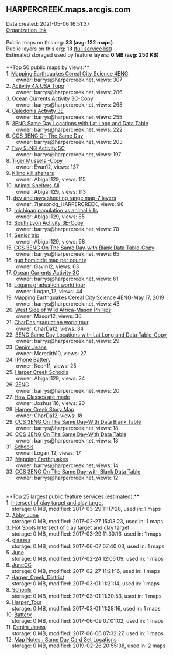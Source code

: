 <h2>HARPERCREEK.maps.arcgis.com</h2> Data created: 2021-05-06 16:51:37 <br /><a target='new' href='https://HARPERCREEK.maps.arcgis.com'>Organization link</a><br /><br />Public maps on this org: <b>33 (avg: 122 maps)</b><br />Public layers on this org: <b>13 </b>(<a target='new' href='https://services.arcgis.com/0SNs4WhSGYd2LWIc/ArcGIS/rest/services'>full service list</a>)<br />Estimated storaged used by feature layers: <b>0 MB (avg: 250 KB)</b><br /><br />**Top 50 public maps by views:**<br />  1. <a target='new' href='https://www.arcgis.com/home/item.html?id=c734f31b8b6d4d6ea3909c12b3b7d051'>Mapping Earthquakes Cereal City Science 4ENG</a> <br />  &nbsp;&nbsp;&nbsp;&nbsp; &nbsp;&nbsp;owner: barrys@harpercreek.net, views: 307<br />  2. <a target='new' href='https://www.arcgis.com/home/item.html?id=0c9f0c075a034610933f910e0d201e78'>Activity 4A USA Topo</a> <br />  &nbsp;&nbsp;&nbsp;&nbsp; &nbsp;&nbsp;owner: barrys@harpercreek.net, views: 286<br />  3. <a target='new' href='https://www.arcgis.com/home/item.html?id=10a469aa28fa4b59a39f354da154ad5d'>Ocean Currents Activity 3C-Copy</a> <br />  &nbsp;&nbsp;&nbsp;&nbsp; &nbsp;&nbsp;owner: barrys@harpercreek.net, views: 268<br />  4. <a target='new' href='https://www.arcgis.com/home/item.html?id=f12448a0182540ac88197f87cdf5784f'>Caledonia Activity 3E</a> <br />  &nbsp;&nbsp;&nbsp;&nbsp; &nbsp;&nbsp;owner: barrys@harpercreek.net, views: 255<br />  5. <a target='new' href='https://www.arcgis.com/home/item.html?id=c8d6005f388f4b07b8d2725d85efc70b'>3ENG Same Day Locations with Lat Long and Data Table</a> <br />  &nbsp;&nbsp;&nbsp;&nbsp; &nbsp;&nbsp;owner: barrys@harpercreek.net, views: 222<br />  6. <a target='new' href='https://www.arcgis.com/home/item.html?id=869295d397e348959e16d3ea2d4a060f'>CCS 3ENG  On The Same Day</a> <br />  &nbsp;&nbsp;&nbsp;&nbsp; &nbsp;&nbsp;owner: barrys@harpercreek.net, views: 203<br />  7. <a target='new' href='https://www.arcgis.com/home/item.html?id=59dc3ce7d6a0478f95f7a3996daced69'>Troy 5LNG Activity 5C</a> <br />  &nbsp;&nbsp;&nbsp;&nbsp; &nbsp;&nbsp;owner: barrys@harpercreek.net, views: 197<br />  8. <a target='new' href='https://www.arcgis.com/home/item.html?id=588f9e4b7d0c4ae593230f6e46a9bbac'>Tiger Mussels  -Copy</a> <br />  &nbsp;&nbsp;&nbsp;&nbsp; &nbsp;&nbsp;owner: Evan12, views: 137<br />  9. <a target='new' href='https://www.arcgis.com/home/item.html?id=66ea1ee97aef42a8ac13519563d9790a'>Killno kill shelters</a> <br />  &nbsp;&nbsp;&nbsp;&nbsp; &nbsp;&nbsp;owner: Abigail129, views: 115<br />  10. <a target='new' href='https://www.arcgis.com/home/item.html?id=34e7df29d7af4a0b92c523842c64442c'>Animal Shelters All</a> <br />  &nbsp;&nbsp;&nbsp;&nbsp; &nbsp;&nbsp;owner: Abigail129, views: 113<br />  11. <a target='new' href='https://www.arcgis.com/home/item.html?id=fc4d5c5b79b548b9938353ad5c7b2c59'>dev and gavs shooting range map-7 layers</a> <br />  &nbsp;&nbsp;&nbsp;&nbsp; &nbsp;&nbsp;owner: 7larsondg_HARPERCREEK, views: 96<br />  12. <a target='new' href='https://www.arcgis.com/home/item.html?id=c6046cbdfa2d45a2b2e8c2602b94cb91'>michigan population vs animal kills</a> <br />  &nbsp;&nbsp;&nbsp;&nbsp; &nbsp;&nbsp;owner: Abigail129, views: 85<br />  13. <a target='new' href='https://www.arcgis.com/home/item.html?id=d04f6be939e84bb2a1a222bdd082e453'>South Lyon Activity 3E-Copy</a> <br />  &nbsp;&nbsp;&nbsp;&nbsp; &nbsp;&nbsp;owner: barrys@harpercreek.net, views: 70<br />  14. <a target='new' href='https://www.arcgis.com/home/item.html?id=c75780cae0164f4cbea125f95300b440'>Senior trip</a> <br />  &nbsp;&nbsp;&nbsp;&nbsp; &nbsp;&nbsp;owner: Abigail129, views: 68<br />  15. <a target='new' href='https://www.arcgis.com/home/item.html?id=f441eae9fd44428c88a40db7005ec223'>CCS 3ENG  On The Same Day-with Blank Data Table-Copy</a> <br />  &nbsp;&nbsp;&nbsp;&nbsp; &nbsp;&nbsp;owner: barrys@harpercreek.net, views: 65<br />  16. <a target='new' href='https://www.arcgis.com/home/item.html?id=23edc10654d54ac2a23846896c5f327c'>gun homicide map per county</a> <br />  &nbsp;&nbsp;&nbsp;&nbsp; &nbsp;&nbsp;owner: Gavin12, views: 63<br />  17. <a target='new' href='https://www.arcgis.com/home/item.html?id=39f08329e82548f3850cd92e3bebb0c4'>Ocean Currents Activity 3C</a> <br />  &nbsp;&nbsp;&nbsp;&nbsp; &nbsp;&nbsp;owner: barrys@harpercreek.net, views: 61<br />  18. <a target='new' href='https://www.arcgis.com/home/item.html?id=dcb260b7539944379e812e547127cfd2'>Logans graduation world tour </a> <br />  &nbsp;&nbsp;&nbsp;&nbsp; &nbsp;&nbsp;owner: Logan_12, views: 44<br />  19. <a target='new' href='https://www.arcgis.com/home/item.html?id=13b63395afe64daea5ced3e10695a867'>Mapping Earthquakes Cereal City Science 4ENG-May 17, 2019</a> <br />  &nbsp;&nbsp;&nbsp;&nbsp; &nbsp;&nbsp;owner: barrys@harpercreek.net, views: 43<br />  20. <a target='new' href='https://www.arcgis.com/home/item.html?id=a0a0a8591e9b4d17a5232a08e4b43ca1'>West Side of Wild Africa-Mason Phillips </a> <br />  &nbsp;&nbsp;&nbsp;&nbsp; &nbsp;&nbsp;owner: Mason12, views: 36<br />  21. <a target='new' href='https://www.arcgis.com/home/item.html?id=a4739bbbba31434197b7c47729e01970'>CharDas graduation world tour</a> <br />  &nbsp;&nbsp;&nbsp;&nbsp; &nbsp;&nbsp;owner: CharDa12, views: 34<br />  22. <a target='new' href='https://www.arcgis.com/home/item.html?id=59d25f46925c4553bbd846d75f9b6246'>3ENG Same Day Locations with Lat Long and Data Table-Copy</a> <br />  &nbsp;&nbsp;&nbsp;&nbsp; &nbsp;&nbsp;owner: barrys@harpercreek.net, views: 29<br />  23. <a target='new' href='https://www.arcgis.com/home/item.html?id=4806f99de6784c40a44b871f758fd209'>Denim Jeans</a> <br />  &nbsp;&nbsp;&nbsp;&nbsp; &nbsp;&nbsp;owner: Meredith10, views: 27<br />  24. <a target='new' href='https://www.arcgis.com/home/item.html?id=e9979d8019074814a77290208c946a84'>IPhone Battery</a> <br />  &nbsp;&nbsp;&nbsp;&nbsp; &nbsp;&nbsp;owner: Keon11, views: 25<br />  25. <a target='new' href='https://www.arcgis.com/home/item.html?id=cd8c9ca6f9c54671baf8b219c66bbcd7'>Harper Creek Schools</a> <br />  &nbsp;&nbsp;&nbsp;&nbsp; &nbsp;&nbsp;owner: Abigail129, views: 24<br />  26. <a target='new' href='https://www.arcgis.com/home/item.html?id=d19fb6c712c34cad9aab6f4e26c491c4'>2ENG</a> <br />  &nbsp;&nbsp;&nbsp;&nbsp; &nbsp;&nbsp;owner: barrys@harpercreek.net, views: 20<br />  27. <a target='new' href='https://www.arcgis.com/home/item.html?id=ded3afbfa21e48a596ebdb771fbeb27d'>How Glasses are made</a> <br />  &nbsp;&nbsp;&nbsp;&nbsp; &nbsp;&nbsp;owner: Joshua116, views: 20<br />  28. <a target='new' href='https://www.arcgis.com/home/item.html?id=7a52c695a4f344d48ddf89af003c4e53'>Harper Creek Story Map</a> <br />  &nbsp;&nbsp;&nbsp;&nbsp; &nbsp;&nbsp;owner: CharDa12, views: 18<br />  29. <a target='new' href='https://www.arcgis.com/home/item.html?id=5ff45ed12fbc47e3b0a00527d1eb908f'>CCS 3ENG  On The Same Day-With Data Blank Table</a> <br />  &nbsp;&nbsp;&nbsp;&nbsp; &nbsp;&nbsp;owner: barrys@harpercreek.net, views: 18<br />  30. <a target='new' href='https://www.arcgis.com/home/item.html?id=95232e71f7594bf2b331b168c8f6d46d'>CCS 3ENG  On The Same Day-With Data Table</a> <br />  &nbsp;&nbsp;&nbsp;&nbsp; &nbsp;&nbsp;owner: barrys@harpercreek.net, views: 18<br />  31. <a target='new' href='https://www.arcgis.com/home/item.html?id=246ee7fb43c54382bb72da9a4568bb5e'>Schools</a> <br />  &nbsp;&nbsp;&nbsp;&nbsp; &nbsp;&nbsp;owner: Logan_12, views: 17<br />  32. <a target='new' href='https://www.arcgis.com/home/item.html?id=04d5abb7b5f7495daf694c8a0946c093'>Mapping Earthquakes</a> <br />  &nbsp;&nbsp;&nbsp;&nbsp; &nbsp;&nbsp;owner: barrys@harpercreek.net, views: 14<br />  33. <a target='new' href='https://www.arcgis.com/home/item.html?id=12225a2a545547e5900553851d13d471'>CCS 3ENG  On The Same Day-with Blank Data Table</a> <br />  &nbsp;&nbsp;&nbsp;&nbsp; &nbsp;&nbsp;owner: barrys@harpercreek.net, views: 12<br /><br /><br />**Top 25 largest public feature services (estimated):**<br /> 1. <a target='new' href='https://www.arcgis.com/home/item.html?id=ef10e0072dd84949863a8f177aa72d73'>Intersect of clay target and clay target</a><br /> &nbsp;&nbsp;&nbsp;&nbsp;storage: 0 MB, modified: 2017-03-29 11:17:28,  used in: 1 maps<br /> 2. <a target='new' href='https://www.arcgis.com/home/item.html?id=9569ef9a15484c558213356eac200e46'>Abby_June</a><br /> &nbsp;&nbsp;&nbsp;&nbsp;storage: 0 MB, modified: 2017-02-27 15:03:23,  used in: 1 maps<br /> 3. <a target='new' href='https://www.arcgis.com/home/item.html?id=3f7290079ba74e39a971f30fa994328f'>Hot Spots Intersect of clay target and clay target</a><br /> &nbsp;&nbsp;&nbsp;&nbsp;storage: 0 MB, modified: 2017-03-29 11:30:16,  used in: 1 maps<br /> 4. <a target='new' href='https://www.arcgis.com/home/item.html?id=bcb49fc4ca99409fa3d750fef6beb29a'>glasses</a><br /> &nbsp;&nbsp;&nbsp;&nbsp;storage: 0 MB, modified: 2017-06-07 07:40:03,  used in: 1 maps<br /> 5. <a target='new' href='https://www.arcgis.com/home/item.html?id=cf34f76bec70405e9654e7b099ae328e'>June</a><br /> &nbsp;&nbsp;&nbsp;&nbsp;storage: 0 MB, modified: 2017-02-24 12:05:09,  used in: 1 maps<br /> 6. <a target='new' href='https://www.arcgis.com/home/item.html?id=ce6da98d2e8347d3b01bca199208b07a'>JuneCC</a><br /> &nbsp;&nbsp;&nbsp;&nbsp;storage: 0 MB, modified: 2017-02-27 11:21:16,  used in: 1 maps<br /> 7. <a target='new' href='https://www.arcgis.com/home/item.html?id=ae6aa1c7466c47e7be69edf1a4b41bab'>Harper_Creek_District</a><br /> &nbsp;&nbsp;&nbsp;&nbsp;storage: 0 MB, modified: 2017-03-01 11:21:14,  used in: 1 maps<br /> 8. <a target='new' href='https://www.arcgis.com/home/item.html?id=e5ecedbfadcc4c3f8daa15b493898b3d'>Schools</a><br /> &nbsp;&nbsp;&nbsp;&nbsp;storage: 0 MB, modified: 2017-03-01 11:30:53,  used in: 1 maps<br /> 9. <a target='new' href='https://www.arcgis.com/home/item.html?id=f8fb264b38464b07b1f0df9ee21cb94a'>Harper_Tour</a><br /> &nbsp;&nbsp;&nbsp;&nbsp;storage: 0 MB, modified: 2017-03-01 11:28:16,  used in: 1 maps<br /> 10. <a target='new' href='https://www.arcgis.com/home/item.html?id=0a2e7269606f49df8f8edc2c003303da'>Battery</a><br /> &nbsp;&nbsp;&nbsp;&nbsp;storage: 0 MB, modified: 2017-06-09 07:01:02,  used in: 1 maps<br /> 11. <a target='new' href='https://www.arcgis.com/home/item.html?id=5f3285370f9849a396af7707fd3f490f'>Denim_Jeans</a><br /> &nbsp;&nbsp;&nbsp;&nbsp;storage: 0 MB, modified: 2017-06-06 07:32:27,  used in: 1 maps<br /> 12. <a target='new' href='https://www.arcgis.com/home/item.html?id=9f628e12a50a425cabbdc74445bad10d'>Map Notes . Same Day Card Set Locations</a><br /> &nbsp;&nbsp;&nbsp;&nbsp;storage: 0 MB, modified: 2019-02-26 20:55:38,  used in: 2 maps<br />